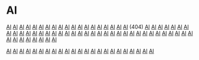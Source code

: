 # AI


<a href="https://www.google.co.in/url?q=https://www.techtutorialshub.com">AI</a>
<a href="https://www.fao.org/unfao/govbodies/gsb-search/gsb-iframe/en/?dmurl=https://www.techtutorialshub.com">AI</a>
<a href="https://book.douban.com/link2/?url=https://www.techtutorialshub.com">AI</a>
<a href="https://you-go.sakura.ne.jp/pdsam/test4.php?a%5B%5D=situs%20slot%20depo%20via%20pulsa%20-%20%3Ca%20href=https://www.techtutorialshub.com">AI</a>
<a href="https://you-go.sakura.ne.jp/pdsam/test4.php?a%5B%5D=situs%20slot%20depo%20via%20pulsa%20-%20%3Ca%20href=https://www.techtutorialshub.com">AI</a>
<a href="https://login.bizmanager.yahoo.co.jp/redirector?redirectUrl=https://www.techtutorialshub.com">AI</a>
<a href="https://jp.zaloapp.com/cf?url=https://www.techtutorialshub.com">AI</a>
<a href="https://burnleyroadacademy.org/service/util/logout/CookiePolicy.action?backto=https://www.techtutorialshub.com">AI</a>
<a href="https://secure.dbprimary.com/service/util/logout/CookiePolicy.action?backto=https://www.techtutorialshub.com">AI</a>
<a href="https://member.findall.co.kr/stipulation/stipulation.asp?targetpage=https://www.techtutorialshub.com">AI</a>
<a href="https://camberwellpark.manchester.sch.uk/manchester/primary/camberwellpark/arenas/schoolwebsite/calendar/CookiePolicy.action?backto=https://www.techtutorialshub.com">AI</a>
<a href="https://www.beechwoodprimary.org.uk/luton/primary/beechwood/CookiePolicy.action?backto=https://www.techtutorialshub.com">AI</a>
<a href="https://app.randompicker.com/Info/AccessDenied.aspx?Url=https://www.techtutorialshub.com">AI</a>
<a href="https://www.aontasnascribhneoiri.ie/en-GB/eolaire/scribhneoiri/599/sean-mag-uidhir/?returnUrl=https://www.techtutorialshub.com">AI</a>
<a href="https://hibscaw.org/service/util/logout/CookiePolicy.action?backto=https://www.techtutorialshub.com">AI</a>
<a href="https://hungerfordprimaryschool.co.uk/westberks/primary/hungerford/CookiePolicy.action?backto=https://www.techtutorialshub.com">AI</a>
<a href="https://www.locking-stumps.co.uk/warrington/primary/lockingstumps/CookiePolicy.action?backto=https://www.techtutorialshub.com">AI</a>
<a href="https://chrishall.essex.sch.uk/essex/primary/chrishall/arenas/sport/CookiePolicy.action?backto=https://www.techtutorialshub.com">AI</a>
<a href="https://www.bishopscannings.wilts.sch.uk/wilts/primary/bishopscannings/CookiePolicy.action?backto=https://www.techtutorialshub.com">AI</a> (404)
<a href="https://login.bizmanager.yahoo.co.jp/redirector?redirectUrl=https://www.techtutorialshub.com">AI</a>
<a href="https://www.google.dk/url?q=https://www.techtutorialshub.com">AI</a>
<a href="https://www.google.hu/url?q=https://www.techtutorialshub.com">AI</a>
<a href="https://www.google.co.id/url?q=https://www.techtutorialshub.com">AI</a>
<a href="https://maps.google.co.jp/url?q=https://www.techtutorialshub.com">AI</a>
<a href="https://www.google.com.mx/url?q=https://www.techtutorialshub.com">AI</a>
<a href="https://www.google.co.nz/url?q=https://www.techtutorialshub.com">AI</a>
<a href="https://www.google.pl/url?q=https://www.techtutorialshub.com">AI</a>
<a href="https://www.google.se/url?q=https://www.techtutorialshub.com">AI</a>
<a href="https://www.google.com.sg/url?q=https://www.techtutorialshub.com">AI</a>
<a href="https://www.google.com/url?q=https://www.techtutorialshub.com">AI</a>
<a href="https://www.google.co.th/url?q=https://www.techtutorialshub.com">AI</a>
<a href="https://www.google.co.uk/url?q=https://www.techtutorialshub.com">AI</a>
<a href="https://www.google.co.za/url?q=https://www.techtutorialshub.com">AI</a>
<a href="https://www.google.co.za/url?q=https://www.techtutorialshub.com">AI</a>
<a href="https://www.google.no/url?q=https://www.techtutorialshub.com">AI</a>
<a href="https://www.google.ru/url?q=https://www.techtutorialshub.com">AI</a>
<a href="https://www.google.ru/url?q=https://www.techtutorialshub.com">AI</a>
<a href="https://maps.google.se/url?q=https://www.techtutorialshub.com">AI</a>
<a href="https://www.google.com.tw/url?q=https://www.techtutorialshub.com">AI</a>
<a href="https://www.google.com.tw/url?q=https://www.techtutorialshub.com">AI</a>
<a href="https://www.google.com.tw/url?q=https://www.techtutorialshub.com">AI</a>
<a href="https://www.google.com.vn/url?q=sahttps://www.techtutorialshub.com">AI</a>
<a href="https://www.google.ae/url?q=https://www.techtutorialshub.com">AI</a>
<a href="https://images.google.com.au/url?q=https://www.techtutorialshub.com">AI</a>
<a href="http://www.google.bg/url?q=https://www.techtutorialshub.com">AI</a>
<a href="https://images.google.com.br/url?q=https://www.techtutorialshub.com">AI</a>
<a href="https://www.google.cat/url?q=https://www.techtutorialshub.com">AI</a>
<a href="https://www.google.com.cy/url?q=https://www.techtutorialshub.com">AI</a>
<a href="https://maps.google.gr/url?q=https://www.techtutorialshub.com">AI</a>
<a href="https://www.google.sr/url?q=https://www.techtutorialshub.com">AI</a>
<a href="https://www.google.co.zw/url?q=https://www.techtutorialshub.com">AI</a>
<a href="https://maps.google.com.bh/url?q=https://www.techtutorialshub.com">AI</a>
<a href="https://maps.google.com.bn/url?q=https://www.techtutorialshub.com">AI</a>
<a href="https://maps.google.cat/url?q=https://www.techtutorialshub.com">AI</a>
<a href="http://maps.google.ad/url?q=https://www.techtutorialshub.com">AI</a>
<a href="https://www.stpetersashton.co.uk/tameside/primary/st-peters-ce/CookiePolicy.action?backto=https://www.techtutorialshub.com">AI</a>
<a href="https://chrishall.essex.sch.uk/essex/primary/chrishall/arenas/sport/CookiePolicy.action?backto=https://www.techtutorialshub.com">AI</a>
<a href="https://www.stpetersashton.co.uk/tameside/primary/st-peters-ce/CookiePolicy.action?backto=https://www.techtutorialshub.com">AI</a>
<a href="https://burnleyroadacademy.org/service/util/logout/CookiePolicy.action?backto=https://www.techtutorialshub.com">AI</a>
<a href="https://www.figma.com/exit?url=https://www.techtutorialshub.com">AI</a>
<a href="https://www.st-hughs.oldham.sch.uk/oldham/primary/st-hughs/CookiePolicy.action?backto=https://www.techtutorialshub.com">AI</a>
<a href="https://winteringhamprimary.co.uk/service/util/logout/CookiePolicy.action?backto=https://www.techtutorialshub.com">AI</a>
<a href="https://stberns.com/brighton-hove/primary/stmarymags/site/pages/faith/ourparishes/CookiePolicy.action?backto=https://www.techtutorialshub.com">AI</a>

<a href="https://shopgalleree.com/redirect?url=https://www.techtutorialshub.com">AI</a>
<a href="https://www.hugedomains.com/domain_profile.cfm?d=richscustom.com">AI</a>
<a href="http://www.hellothai.com/wwwlink/wwwredirect.asp?hp_id=1334&url=https://www.techtutorialshub.com">AI</a>
<a href="www.hansolav.net/blog/ct.ashx?id=0af6301b-e71f-44be-838f-905709eee792&url=https://www.techtutorialshub.com">AI</a>
<a href="http://www.hackersnews.org/hn/print.cgi?board=vul_top&link=https://www.techtutorialshub.com">AI</a>
<a href="www.grimcrack.com/x.php?x=https://www.techtutorialshub.com">AI</a>
<a href="https://green-cross.pro/bitrix/redirect.php?goto=https://www.techtutorialshub.com">AI</a>
<a href="www.gotoandplay.it/phpAdsNew/adclick.php?bannerid=30&dest=https://www.techtutorialshub.com">AI</a>
<a href="www.aiolia.net/kankouranking/03_kantou/rl_out.cgi?id=futakobu&url=https://www.techtutorialshub.com">AI</a>
<a href="www.aggressivebabes.com/cgi-bin/at3/out.cgi?id=130&trade=https://www.techtutorialshub.com">AI</a>
<a href="webmasters.astalaweb.com/_inicio/visitas.asp?dir=https://www.techtutorialshub.com">AI</a>
<a href="http://velkomfood.ru/bitrix/rk.php?goto=https://www.techtutorialshub.com">AI</a>
<a href="sunrisebeads.com.au/shop/trigger.php?r_link=https://www.techtutorialshub.com">AI</a>
<a href="spookytgp.com/go2.php?GID=944&URL=https://www.techtutorialshub.com">AI</a>
<a href="spicyfatties.com/cgi-bin/at3/out.cgi?l=tmx5x285x112165&c=1&s=55&u=https://www.techtutorialshub.com">AI</a>
<a href="http://soylem.kz/bitrix/rk.php?goto=https://www.techtutorialshub.com">AI</a>
<a href="http://soft.lissi.ru/redir.php?_link=https://www.techtutorialshub.com">AI</a>
<a href="http://sitemenu.com.ar/sm45_emailer.php?accion=redireccionar&vinculo=https://www.techtutorialshub.com">AI</a>
<a href="http://old.roofnet.org/external.php?link=https://www.techtutorialshub.com">AI</a>
<a href="http://old.kob.su/url.php?url=https://www.techtutorialshub.com">AI</a>
<a href="http://off-university.com/en-us/home/languageredirect?url=https://www.techtutorialshub.com">AI</a>
<a href="http://mobilephones.cheapdealuk.co.uk/go.php?url=https://www.techtutorialshub.com">AI</a>
<a href="http://sitemenu.com.ar/sm45_emailer.php?accion=redireccionar&vinculo=https://www.techtutorialshub.com">AI</a>
